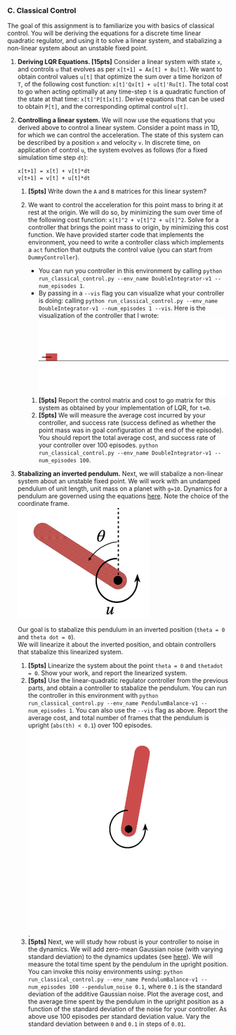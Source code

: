 ### C. Classical Control
The goal of this assignment is to familiarize you with basics of classical
control. You will be deriving the equations for a discrete time linear
quadratic regulator, and using it to solve a linear system, and stabalizing a
non-linear system about an unstable fixed point.

1. **Deriving LQR Equations. [15pts]** Consider a linear system with state `x`, and
   controls `u` that evolves as per `x[t+1] = Ax[t] + Bu[t]`. We want to obtain
   control values `u[t]` that optimize the sum over a time horizon of `T`, of
   the following cost function: `x[t]'Qx[t] + u[t]'Ru[t]`. The total cost to go
   when acting optimally at any time-step `t` is a quadratic function of the
   state at that time: `x[t]'P[t]x[t]`. Derive equations that can be used to
   obtain `P[t]`, and the corresponding optimal control `u[t]`.
2. **Controlling a linear system.** We will now use the equations that you
   derived above to control a linear system. Consider a point mass in 1D, for
   which we can control the acceleration. The state of this system can be
   described by a position `x` and velocity `v`. In discrete time, on
   application of control `u`, the system evolves as follows (for a fixed
   simulation time step `dt`):
   ```
   x[t+1] = x[t] + v[t]*dt
   v[t+1] = v[t] + u[t]*dt
   ```
   1. **[5pts]** Write down the `A` and `B` matrices for this linear system?
   2. We want to control the acceleration for this point mass to
   bring it at rest at the origin. We will do so, by minimizing the sum over
   time of the following cost function: `x[t]^2 + v[t]^2 + u[t]^2`. Solve for a
   controller that brings the point mass to origin, by minimizing this cost
   function. We have provided starter code that implements the environment, you
   need to write a controller class which implements a `act` function that
   outputs the control value (you can start from `DummyController`). 
      - You can run you controller in this environment by calling `python
        run_classical_control.py --env_name DoubleIntegrator-v1 --num_episodes
        1`.
      - By passing in a `--vis` flag you can visualize what your controller is
        doing: calling `python run_classical_control.py --env_name
        DoubleIntegrator-v1 --num_episodes 1 --vis`. Here is the visualization
        of the controller that I wrote: ![](vis-DoubleIntegrator-v1-0.gif)
      
      1. **[5pts]** Report the control matrix and cost to go matrix for this
      system as obtained by your implementation of LQR, for `t=0`.
      2. **[5pts]** We will measure the average cost incurred by your
      controller, and success rate (success defined as whether the point mass
      was in goal configuration at the end of the episode). You should report
      the total average cost, and success rate of your controller over 100
      episodes.  `python run_classical_control.py --env_name
      DoubleIntegrator-v1 --num_episodes 100`. 
3. **Stabalizing an inverted pendulum.** Next, we will stabalize a
   non-linear system about an unstable fixed point. We will work with an
   undamped pendulum of unit length, unit mass on a planet with `g=10`.
   Dynamics for a pendulum are governed using the equations
   [here](envs/pendulum.py#L57). Note the choice of the coordinate frame. <br/>
   <img src=pendulum-fig.jpeg width=300px>
   
   Our goal is to stabalize this pendulum in an inverted position (`theta = 0`
   and `theta dot = 0`).  
   We will linearize it about the inverted position, and obtain controllers
   that stabalize this linearized system.

   1. **[5pts]** Linearize the system about the point `theta = 0` and `thetadot
   = 0`.  Show your work, and report the linearized system.
   2. **[5pts]** Use the linear-quadratic regulator controller from the
   previous parts, and obtain a controller to stabalize the pendulum. You can
   run the controller in this environment with `python run_classical_control.py
   --env_name PendulumBalance-v1 --num_episodes 1`.  You can also use the
   `--vis` flag as above. Report the average cost, and total number of frames
   that the pendulum is upright (`abs(th) < 0.1`) over 100 episodes. <br/>
   ![](vis-PendulumBalance-v1-0.gif).
   3. **[5pts]** Next, we will study how robust is your controller to noise in
   the dynamics. We will add zero-mean Gaussian noise (with varying standard
   deviation) to the dynamics updates (see [here](envs/pendulum.py#L69)). We
   will measure the total time spent by the pendulum in the upright position.
   You can invoke this noisy environments using: `python
   run_classical_control.py --env_name PendulumBalance-v1 --num_episodes 100
   --pendulum_noise 0.1`, where `0.1` is the standard deviation of the additive
   Gaussian noise. Plot the average cost, and the average time spent by the
   pendulum in the upright position as a function of the standard deviation of
   the noise for your controller. As above use 100 episodes per standard
   deviation value.  Vary the standard deviation between `0` and `0.1` in steps
   of `0.01`.
